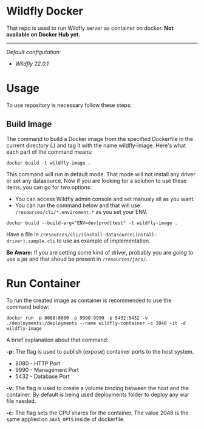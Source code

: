 # Wildfly Docker

That repo is used to run Wildfly server as container on docker. **Not available on Docker Hub yet.**

---

_Default configutation:_

- _Wildfly 22.0.1_

# Usage

To use repository is necessary follow these steps:

## Build Image

The command to build a Docker image from the specified Dockerfile in the current directory (.) and tag it with the name wildfly-image. Here's what each part of the command means:

```
docker build -t wildfly-image .
```

This command will run in default mode. That mode will not install any driver or set any datasource. Now if you are looking for a solution to use these items, you can go for two options:

- You can access Wildfly admin console and set manualy all as you want.
- You can run the command below and that will use `/resources/cli/*.enviroment.*` as you set your ENV.

```
docker build --build-arg="ENV=dev|prod|test" -t wildfly-image .
```

Have a file in `/resources/cli/(install-datasource|install-driver).sample.cli` to use as example of implementation.

**Be Aware:** If you are setting some kind of driver, probably you are going to use a jar and that shoud be present in `/resources/jars/`.

# Run Container

To run the created image as container is recommended to use the command below:

```
docker run -p 8080:8080 -p 9990:9990 -p 5432:5432 -v ./deployments:/deployments --name wildfly-container -c 2048 -it -d wildfly-image
```

A brief explanation about that command:

**-p:** The flag is used to publish (expose) container ports to the host system.

- 8080 - HTTP Port
- 9990 - Management Port
- 5432 - Database Port

**-v:** The flag is used to create a volume binding between the host and the container. By default is being used deployments folder to deploy any war file needed.

**-c:** The flag sets the CPU shares for the container. The value 2048 is the same applied on `JAVA_OPTS` inside of dockerfile.
